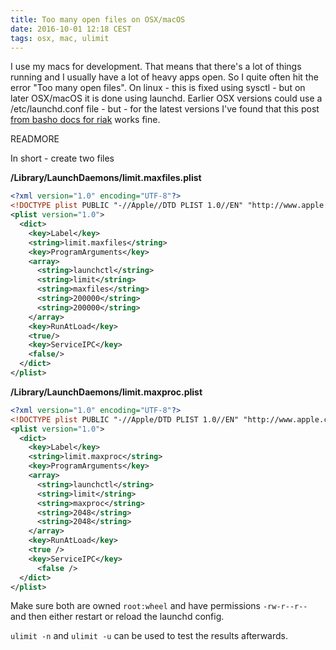 ```yaml
---
title: Too many open files on OSX/macOS
date: 2016-10-01 12:18 CEST
tags: osx, mac, ulimit
---
```


I use my macs for development. That means that there's a lot of things running and I usually have a lot of heavy apps open. So I quite often hit the error "Too many open files". On linux - this is fixed using sysctl - but on later OSX/macOS it is done using launchd. Earlier OSX versions could use a /etc/launchd.conf file - but - for the latest versions I've found that this post [from basho docs for riak](https://docs.basho.com/riak/kv/2.1.4/using/performance/open-files-limit/#mac-os-x) works fine.

READMORE

In short - create two files

**/Library/LaunchDaemons/limit.maxfiles.plist**

```xml
<?xml version="1.0" encoding="UTF-8"?>
<!DOCTYPE plist PUBLIC "-//Apple//DTD PLIST 1.0//EN" "http://www.apple.com/DTDs/PropertyList-1.0.dtd">
<plist version="1.0">
  <dict>
    <key>Label</key>
    <string>limit.maxfiles</string>
    <key>ProgramArguments</key>
    <array>
      <string>launchctl</string>
      <string>limit</string>
      <string>maxfiles</string>
      <string>200000</string>
      <string>200000</string>
    </array>
    <key>RunAtLoad</key>
    <true/>
    <key>ServiceIPC</key>
    <false/>
  </dict>
</plist>
```

**/Library/LaunchDaemons/limit.maxproc.plist**

```xml
<?xml version="1.0" encoding="UTF-8"?>
<!DOCTYPE plist PUBLIC "-//Apple/DTD PLIST 1.0//EN" "http://www.apple.com/DTDs/PropertyList-1.0.dtd">
<plist version="1.0">
  <dict>
    <key>Label</key>
    <string>limit.maxproc</string>
    <key>ProgramArguments</key>
    <array>
      <string>launchctl</string>
      <string>limit</string>
      <string>maxproc</string>
      <string>2048</string>
      <string>2048</string>
    </array>
    <key>RunAtLoad</key>
    <true />
    <key>ServiceIPC</key>
      <false />
  </dict>
</plist>
```

Make sure both are owned `root:wheel` and have permissions `-rw-r--r--` and then either restart or reload the launchd config.

`ulimit -n` and `ulimit -u` can be used to test the results afterwards.
